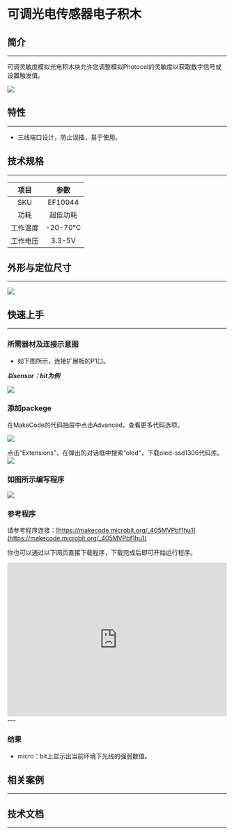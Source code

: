 # 可调光电传感器电子积木

## 简介
---
可调灵敏度模拟光电积木块允许您调整模拟Photocel的灵敏度以获取数字信号或设置触发值。

 ![](./images/nJi2xZe.jpg)

## 特性
---
- 三线端口设计，防止误插，易于使用。

## 技术规格
---
项目 | 参数 
:-: | :-: 
SKU|EF10044
功耗|超低功耗
工作温度|-20-70℃
工作电压|3.3-5V

## 外形与定位尺寸
---

 ![](./images/ZpGNMav.png)

## 快速上手
---

### 所需器材及连接示意图
- 如下图所示，连接扩展板的P1口。

***以sensor：bit为例***

![](./images/bYOBa9A.png)

### 添加packege
在MakeCode的代码抽屉中点击Advanced，查看更多代码选项。

![](./images/smtcNoB.png)

点击“Extensions”，在弹出的对话框中搜索“oled"，下载oled-ssd1306代码库。
![](./images/VGSLRXB.png)

### 如图所示编写程序
![](./images/afc0hr7.png)

### 参考程序

请参考程序连接：[https://makecode.microbit.org/_405MVPbf1hu1](https://makecode.microbit.org/_405MVPbf1hu1)

你也可以通过以下网页直接下载程序，下载完成后即可开始运行程序。

<div style="position:relative;height:0;padding-bottom:70%;overflow:hidden;"><iframe style="position:absolute;top:0;left:0;width:100%;height:100%;" src="https://makecode.microbit.org/#pub:_405MVPbf1hu1" frameborder="0" sandbox="allow-popups allow-forms allow-scripts allow-same-origin"></iframe></div>  
---

### 结果
- micro：bit上显示出当前环境下光线的强弱数值。

## 相关案例
---

## 技术文档
---
